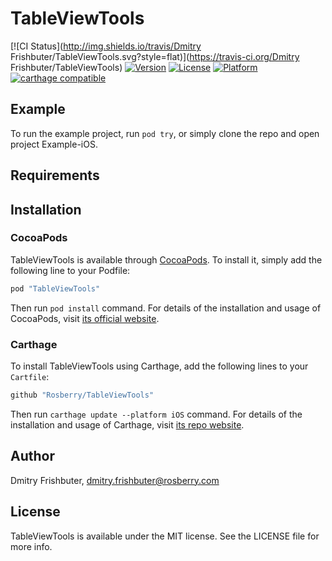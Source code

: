 # TableViewTools

[![CI Status](http://img.shields.io/travis/Dmitry Frishbuter/TableViewTools.svg?style=flat)](https://travis-ci.org/Dmitry Frishbuter/TableViewTools)
[![Version](https://img.shields.io/cocoapods/v/TableViewTools.svg?style=flat)](http://cocoapods.org/pods/TableViewTools)
[![License](https://img.shields.io/cocoapods/l/TableViewTools.svg?style=flat)](http://cocoapods.org/pods/TableViewTools)
[![Platform](https://img.shields.io/cocoapods/p/TableViewTools.svg?style=flat)](http://cocoapods.org/pods/TableViewTools)
[![carthage compatible](https://img.shields.io/badge/Carthage-compatible-blue.svg)](https://github.com/Carthage/Carthage) 

## Example

To run the example project, run `pod try`, or simply clone the repo and open project Example-iOS.

## Requirements

## Installation
### CocoaPods

TableViewTools is available through [CocoaPods](http://cocoapods.org). To install
it, simply add the following line to your Podfile:

```ruby
pod "TableViewTools"
```

Then run `pod install` command. For details of the installation and usage of CocoaPods, visit [its official website](https://cocoapods.org).

### Carthage

To install TableViewTools using Carthage, add the following lines to your `Cartfile`:

```ruby
github "Rosberry/TableViewTools"
```

Then run `carthage update --platform iOS` command. For details of the installation and usage of Carthage, visit [its  repo website](https://github.com/Carthage/Carthage).

## Author

Dmitry Frishbuter, dmitry.frishbuter@rosberry.com

## License

TableViewTools is available under the MIT license. See the LICENSE file for more info.

